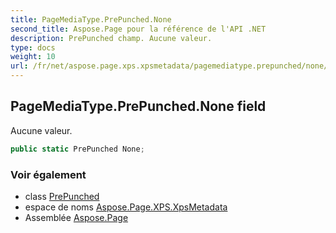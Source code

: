 ```yaml
---
title: PageMediaType.PrePunched.None
second_title: Aspose.Page pour la référence de l'API .NET
description: PrePunched champ. Aucune valeur.
type: docs
weight: 10
url: /fr/net/aspose.page.xps.xpsmetadata/pagemediatype.prepunched/none/
---
```

## PageMediaType.PrePunched.None field

Aucune valeur.

```csharp
public static PrePunched None;
```

### Voir également

* class [PrePunched](../)
* espace de noms [Aspose.Page.XPS.XpsMetadata](../../pagemediatype.prepunched/)
* Assemblée [Aspose.Page](../../../)


